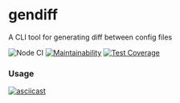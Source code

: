 # gendiff

A CLI tool for generating diff between config files

![Node CI](https://github.com/irestone/frontend-project-lvl2/workflows/Node%20CI/badge.svg) [![Maintainability](https://api.codeclimate.com/v1/badges/a0ccbfd4a4533eb95a63/maintainability)](https://codeclimate.com/github/irestone/frontend-project-lvl2/maintainability) [![Test Coverage](https://api.codeclimate.com/v1/badges/a0ccbfd4a4533eb95a63/test_coverage)](https://codeclimate.com/github/irestone/frontend-project-lvl2/test_coverage)


### Usage

[![asciicast](https://asciinema.org/a/drfHfZSbFI1K2sYO2gLnNL0dj.svg)](https://asciinema.org/a/drfHfZSbFI1K2sYO2gLnNL0dj)
